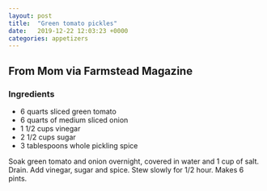 ```yaml
---
layout: post
title:  "Green tomato pickles"
date:   2019-12-22 12:03:23 +0000
categories: appetizers
---
```


## From Mom via Farmstead Magazine
### Ingredients
* 6 quarts sliced green tomato
* 6 quarts of medium sliced onion
* 1 1/2 cups vinegar
* 2 1/2 cups sugar
* 3 tablespoons whole pickling spice


Soak green tomato and onion overnight, covered in water and 1 cup of salt. Drain. Add vinegar, sugar and spice. Stew slowly for 1/2 hour. Makes 6 pints.

